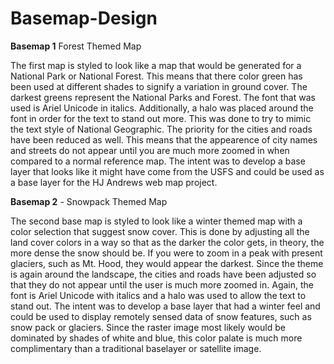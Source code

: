 # Basemap-Design

**Basemap 1** Forest Themed Map

The first map is styled to look like a map that would be generated for a National Park or National Forest. This means that there color green has been used at different shades to signify a variation in ground cover. The darkest greens represent the National Parks and Forest. The font that was used is Ariel Unicode in italics. Additionally, a halo was placed around the font in order for the text to stand out more. This was done to try to mimic the text style of National Geographic. The priority for the cities and roads have been reduced as well. This means that the appearence of city names and streets do not appear until you are much more zoomed in when compared to a normal reference map. The intent was to develop a base layer that looks like it might have come from the USFS and could be used as a base layer for the HJ Andrews web map project. 

**Basemap 2** - Snowpack Themed Map

The second base map is styled to look like a winter themed map with a color selection that suggest snow cover. This is done by adjusting all the land cover colors in a way so that as the darker the color gets, in theory, the more dense the snow should be. If you were to zoom in a peak with present glaciers, such as Mt. Hood, they would appear the darkest. Since the theme is again around the landscape, the cities and roads have been adjusted so that they do not appear until the user is much more zoomed in. Again, the font is Ariel Unicode with italics and a halo was used to allow the text to stand out. The intent was to develop a base layer that had a winter feel and could be used to display remotely sensed data of snow features, such as snow pack or glaciers. Since the raster image most likely would be dominated by shades of white and blue, this color palate is much more complimentary than a traditional baselayer or satellite image. 